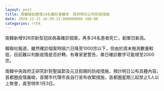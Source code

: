 ```yaml
---
layout: post
title: 南韓破紀錄增24名確診者離世　政府明日公布防疫措施
date: 2020-12-21 16:39:12.000000000 +08:00
categories: rthk
---
```


南韓新增926宗新型冠狀病毒確診個案，再多24名患者死亡，創單日新高。

韓聯社報道，雖然確診個案時隔六日降至1000宗以下，但由於周末檢測數量較低，目前難以判斷疫情是否好轉，有專家更警告，單日確診數字可能增至2000宗。

南韓中央政府正研究針對聖誕節及元旦假期的防疫措施，預計明日公布具體內容。首都圈疫情嚴峻，首爾市代理市長自行宣布收緊措施，首都圈星期三起禁止5人以上聚會，直至明年1月3日。
